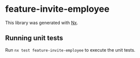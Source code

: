 # feature-invite-employee

This library was generated with [Nx](https://nx.dev).

## Running unit tests

Run `nx test feature-invite-employee` to execute the unit tests.
